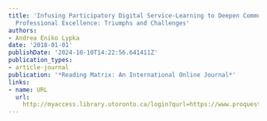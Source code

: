 ```yaml
---
title: 'Infusing Participatory Digital Service-Learning to Deepen Community-Engaged
  Professional Excellence: Triumphs and Challenges'
authors:
- Andrea Eniko Lypka
date: '2018-01-01'
publishDate: '2024-10-10T14:22:56.641411Z'
publication_types:
- article-journal
publication: '*Reading Matrix: An International Online Journal*'
links:
- name: URL
  url: 
    http://myaccess.library.utoronto.ca/login?qurl=https://www.proquest.com/docview/2155996803?accountid=14771&bdid=38382&_bd=nH7RjUyACt680IMHDUw%2F8XMI0e0%3D
---
```

